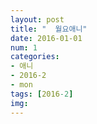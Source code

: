 ```yaml
---
layout: post
title: "  월요애니"
date: 2016-01-01
num: 1
categories:
- 애니
- 2016-2
- mon
tags: [2016-2]
img: 
---
```

